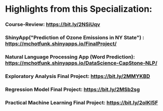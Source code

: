 # Highlights from this Specialization:

### Course-Review: https://bit.ly/2NSiUqv

### ShinyApp("Prediction of Ozone Emissions in NY State") : https://mchotfunk.shinyapps.io/FinalProject/

### Natural Language Processing App (Word Prediction): https://mchotfunk.shinyapps.io/DataScience-CapStone-NLP/

### Exploratory Analysis Final Project: https://bit.ly/2MMYKBD

### Regression Model Final Project: https://bit.ly/2MSb2sg

### Practical Machine Learning Final Project: https://bit.ly/2oIKI5F
